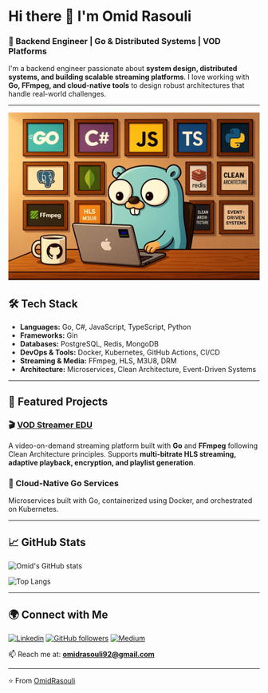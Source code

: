 # Hi there 👋 I'm Omid Rasouli

### 🚀 Backend Engineer | Go & Distributed Systems | VOD Platforms

I'm a backend engineer passionate about **system design, distributed systems, and building scalable streaming platforms**. I love working with **Go, FFmpeg, and cloud-native tools** to design robust architectures that handle real-world challenges.

---

<p align="center">
  <img src="./OmidRasouliGopher.jpg" alt="Omid Rasouli Gopher"/>
</p>

## 🛠️ Tech Stack
- **Languages:** Go, C#, JavaScript, TypeScript, Python
- **Frameworks:** Gin
- **Databases:** PostgreSQL, Redis, MongoDB
- **DevOps & Tools:** Docker, Kubernetes, GitHub Actions, CI/CD
- **Streaming & Media:** FFmpeg, HLS, M3U8, DRM
- **Architecture:** Microservices, Clean Architecture, Event-Driven Systems

---

## 📌 Featured Projects

### 🎬 [VOD Streamer EDU](https://github.com/OmidRasouli/vod-streamer-edu)
A video-on-demand streaming platform built with **Go** and **FFmpeg** following Clean Architecture principles. Supports **multi-bitrate HLS streaming, adaptive playback, encryption, and playlist generation**.

### 🐳 Cloud-Native Go Services
Microservices built with Go, containerized using Docker, and orchestrated on Kubernetes.

---

## 📈 GitHub Stats

![Omid's GitHub stats](https://github-readme-stats.vercel.app/api?username=OmidRasouli&show_icons=true&theme=radical)

![Top Langs](https://github-readme-stats.vercel.app/api/top-langs/?username=OmidRasouli&layout=compact&theme=radical)

---

## 🌍 Connect with Me
[![Linkedin](https://img.shields.io/badge/LinkedIn-blue?logo=linkedin&logoColor=white)](https://www.linkedin.com/in/omidrasouli13/)
[![GitHub followers](https://img.shields.io/github/followers/OmidRasouli?label=Follow&style=social)](https://github.com/OmidRasouli)
[![Medium](https://img.shields.io/badge/Medium-black?logo=medium&logoColor=white)](https://medium.com/@omidrasouli)

📫 Reach me at: **omidrasouli92@gmail.com**

---

⭐️ From [OmidRasouli](https://github.com/OmidRasouli)
